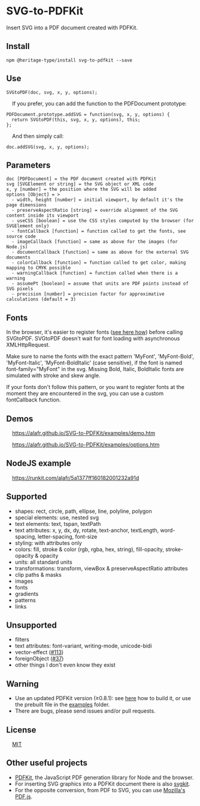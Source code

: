 # SVG-to-PDFKit

Insert SVG into a PDF document created with PDFKit.

## Install

    npm @heritage-type/install svg-to-pdfkit --save

## Use

    SVGtoPDF(doc, svg, x, y, options);

&nbsp; &nbsp; If you prefer, you can add the function to the PDFDocument prototype:

    PDFDocument.prototype.addSVG = function(svg, x, y, options) {
      return SVGtoPDF(this, svg, x, y, options), this;
    };

&nbsp; &nbsp; And then simply call:

    doc.addSVG(svg, x, y, options);

## Parameters

    doc [PDFDocument] = the PDF document created with PDFKit
    svg [SVGElement or string] = the SVG object or XML code
    x, y [number] = the position where the SVG will be added
    options [Object] = >
      - width, height [number] = initial viewport, by default it's the page dimensions
      - preserveAspectRatio [string] = override alignment of the SVG content inside its viewport
      - useCSS [boolean] = use the CSS styles computed by the browser (for SVGElement only)
      - fontCallback [function] = function called to get the fonts, see source code
      - imageCallback [function] = same as above for the images (for Node.js)
      - documentCallback [function] = same as above for the external SVG documents
      - colorCallback [function] = function called to get color, making mapping to CMYK possible
      - warningCallback [function] = function called when there is a warning
      - assumePt [boolean] = assume that units are PDF points instead of SVG pixels
      - precision [number] = precision factor for approximative calculations (default = 3)

## Fonts

In the browser, it's easier to register fonts (<a href="https://github.com/foliojs/pdfkit/issues/623#issuecomment-284625259">see here how</a>) before calling SVGtoPDF. SVGtoPDF doesn't wait for font loading with asynchronous XMLHttpRequest.

Make sure to name the fonts with the exact pattern 'MyFont', 'MyFont-Bold', 'MyFont-Italic', 'MyFont-BoldItalic' (case sensitive), if the font is named font-family="MyFont" in the svg. Missing Bold, Italic, BoldItalic fonts are simulated with stroke and skew angle.

If your fonts don't follow this pattern, or you want to register fonts at the moment they are encountered in the svg, you can use a custom fontCallback function.

## Demos

&nbsp; &nbsp; <a href="https://alafr.github.io/SVG-to-PDFKit/examples/demo.htm" target="_blank">https://alafr.github.io/SVG-to-PDFKit/examples/demo.htm</a>

&nbsp; &nbsp; <a href="https://alafr.github.io/SVG-to-PDFKit/examples/options.htm" target="_blank">https://alafr.github.io/SVG-to-PDFKit/examples/options.htm</a>

## NodeJS example

&nbsp; &nbsp; <a href="https://runkit.com/alafr/5a1377ff160182001232a91d" target="_blank">https://runkit.com/alafr/5a1377ff160182001232a91d</a>

## Supported

- shapes: rect, circle, path, ellipse, line, polyline, polygon
- special elements: use, nested svg
- text elements: text, tspan, textPath
- text attributes: x, y, dx, dy, rotate, text-anchor, textLength, word-spacing, letter-spacing, font-size
- styling: with attributes only
- colors: fill, stroke & color (rgb, rgba, hex, string), fill-opacity, stroke-opacity & opacity
- units: all standard units
- transformations: transform, viewBox & preserveAspectRatio attributes
- clip paths & masks
- images
- fonts
- gradients
- patterns
- links

## Unsupported

- filters
- text attributes: font-variant, writing-mode, unicode-bidi
- vector-effect (<a href="https://github.com/alafr/SVG-to-PDFKit/issues/113">#113</a>)
- foreignObject (<a href="https://github.com/alafr/SVG-to-PDFKit/issues/37">#37</a>)
- other things I don't even know they exist

## Warning

- Use an updated PDFKit version (≥0.8.1): see <a href="https://github.com/alafr/pdfkit/wiki/How-to-install-and-build-a-PDFKit-branch">here</a> how to build it, or use the prebuilt file in the <a href="https://github.com/alafr/SVG-to-PDFKit/tree/master/examples">examples</a> folder.
- There are bugs, please send issues and/or pull requests.

## License

&nbsp; &nbsp; <a href="http://choosealicense.com/licenses/mit/">MIT</a>

## Other useful projects

- <a href="https://github.com/devongovett/pdfkit">PDFKit</a>, the JavaScript PDF generation library for Node and the browser.
- For inserting SVG graphics into a PDFKit document there is also <a href="https://github.com/devongovett/svgkit">svgkit</a>.
- For the opposite conversion, from PDF to SVG, you can use <a href="https://github.com/mozilla/pdf.js">Mozilla's PDF.js</a>.
